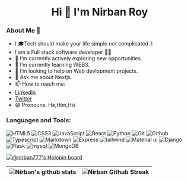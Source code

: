<div align="center">
   <h1>Hi 👋 I'm Nirban Roy</h1>
</div>

### About Me 🚀

- I 🎓Tech should make your life simple not complicated. I
- I am a Full stack software developer 👨‍💻
- 🔭 I’m currently actively exploring new opportunities.
- 🌱 I’m currently learning WEB3.
- 👯 I’m looking to help on Web devlopment projects.
- 💬 Ask me about Nextjs.
- 📫 How to reach me:
- [LinkedIn](https://www.linkedin.com/in/nirban-roy-62a08b183/)
- [Twitter](https://twitter.com/NirbanRoy19)
- 😄 Pronouns: He,Him,His

### Languages and Tools:

<p>
<img src="https://img.shields.io/badge/HTML5-E34F26?style=for-the-badge&logo=html5&logoColor=white" alt="HTML5">
<img src="https://img.shields.io/badge/CSS3-1572B6?style=for-the-badge&logo=css3&logoColor=white" alt="CSS3">
<img src="https://img.shields.io/badge/JavaScript-F7DF1E?style=for-the-badge&logo=javascript&logoColor=black" alt="JavaScript">
<img src="https://img.shields.io/badge/React-20232A?style=for-the-badge&logo=react&logoColor=61DAFB" alt="React">
<img src="https://img.shields.io/badge/Python-14354C?style=for-the-badge&logo=python&logoColor=white" alt="Python">
<img src="https://img.shields.io/badge/Git-F05032?logo=git&logoColor=white&style=flat" alt="Git">
<img src="https://img.shields.io/badge/Github-181717?logo=github&logoColor=white&style=flat" alt="Github">
<img src="https://img.shields.io/badge/TypeScript-007ACC?style=for-the-badge&logo=typescript&logoColor=white" alt="Typescript">
<img src="https://img.shields.io/badge/Markdown-000000?style=for-the-badge&logo=markdown&logoColor=white" alt="Markdown">
<img src="https://img.shields.io/badge/Express.js-404D59?style=for-the-badge" alt="Express">
<img src="https://img.shields.io/badge/Tailwind_CSS-38B2AC?style=for-the-badge&logo=tailwind-css&logoColor=white" alt="tailwind">
<img src="https://img.shields.io/badge/Material--UI-0081CB?style=for-the-badge&logo=material-ui&logoColor=white" alt="Material ui">
<img src="https://img.shields.io/badge/Django-092E20?style=for-the-badge&logo=django&logoColor=white" alt="Django">
<img src="https://img.shields.io/badge/Flask-000000?style=for-the-badge&logo=flask&logoColor=white" alt="Flask">
<img src="https://img.shields.io/badge/MySQL-00000F?style=for-the-badge&logo=mysql&logoColor=white" alt="mysql">
<img src="https://img.shields.io/badge/MongoDB-4EA94B?style=for-the-badge&logo=mongodb&logoColor=white" alt="MongoDB">
</p>

[![@nirban777's Holopin board](https://holopin.io/api/user/board?user=nirban777)](https://holopin.io/@nirban777)





| <img src="https://github-readme-stats.vercel.app/api?username=nirban07&show_icons=true&theme=radical" alt="Nirban's github stats" /> | <img src="https://github-readme-streak-stats.herokuapp.com?user=nirban07&theme=dracula" alt="Nirban Github Streak">|
| ---- | ----|
